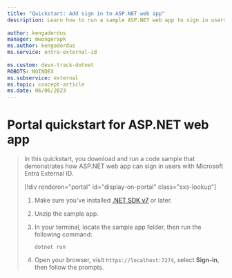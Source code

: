 ```yaml
---
title: "Quickstart: Add sign in to ASP.NET web app"
description: Learn how to run a sample ASP.NET web app to sign in users
 
author: kengaderdus
manager: mwongerapk
ms.author: kengaderdus
ms.service: entra-external-id
 
ms.custom: devx-track-dotnet
ROBOTS: NOINDEX
ms.subservice: external
ms.topic: concept-article
ms.date: 06/06/2023
---
```


# Portal quickstart for ASP.NET web app

> In this quickstart, you download and run a code sample that demonstrates how ASP.NET web app can sign in users with Microsoft Entra External ID.
>
> [!div renderon="portal" id="display-on-portal" class="sxs-lookup"]
> 1. Make sure you've installed [.NET SDK v7](https://dotnet.microsoft.com/download/dotnet/7.0) or later.
>
> 1. Unzip the sample app.
>
> 1. In your terminal, locate the sample app folder, then run the following command:
>
>     ```console
>     dotnet run
>     ```
>
> 1. Open your browser, visit `https://localhost:7274`, select **Sign-in**, then follow the prompts.
>
